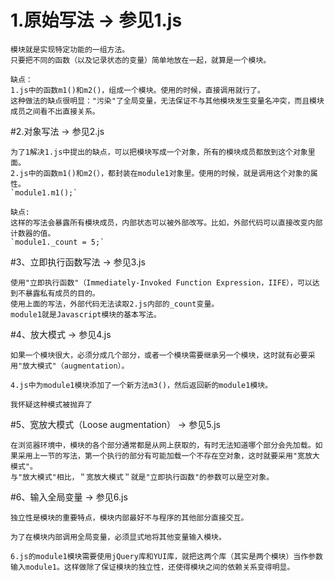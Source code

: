 # 1.原始写法 -> 参见1.js

    模块就是实现特定功能的一组方法。
    只要把不同的函数（以及记录状态的变量）简单地放在一起，就算是一个模块。
    
    缺点：
    1.js中的函数m1()和m2()，组成一个模块。使用的时候，直接调用就行了。
    这种做法的缺点很明显："污染"了全局变量，无法保证不与其他模块发生变量名冲突，而且模块成员之间看不出直接关系。

#2.对象写法 -> 参见2.js

    为了1解决1.js中提出的缺点，可以把模块写成一个对象，所有的模块成员都放到这个对象里面。
    2.js中的函数m1()和m2(），都封装在module1对象里。使用的时候，就是调用这个对象的属性。
    `module1.m1();`
    
    缺点:
    这样的写法会暴露所有模块成员，内部状态可以被外部改写。比如，外部代码可以直接改变内部计数器的值。
    `module1._count = 5;`

#3、立即执行函数写法 -> 参见3.js

    使用"立即执行函数"（Immediately-Invoked Function Expression，IIFE），可以达到不暴露私有成员的目的。
    使用上面的写法，外部代码无法读取2.js内部的_count变量。
    module1就是Javascript模块的基本写法。

#4、放大模式 -> 参见4.js

    如果一个模块很大，必须分成几个部分，或者一个模块需要继承另一个模块，这时就有必要采用"放大模式"（augmentation）。

    4.js中为module1模块添加了一个新方法m3()，然后返回新的module1模块。

    我怀疑这种模式被抛弃了

#5、宽放大模式（Loose augmentation） -> 参见5.js

    在浏览器环境中，模块的各个部分通常都是从网上获取的，有时无法知道哪个部分会先加载。如果采用上一节的写法，第一个执行的部分有可能加载一个不存在空对象，这时就要采用"宽放大模式"。
    与"放大模式"相比，＂宽放大模式＂就是"立即执行函数"的参数可以是空对象。

#6、输入全局变量 -> 参见6.js

    独立性是模块的重要特点，模块内部最好不与程序的其他部分直接交互。

    为了在模块内部调用全局变量，必须显式地将其他变量输入模块。

    6.js的module1模块需要使用jQuery库和YUI库，就把这两个库（其实是两个模块）当作参数输入module1。这样做除了保证模块的独立性，还使得模块之间的依赖关系变得明显。